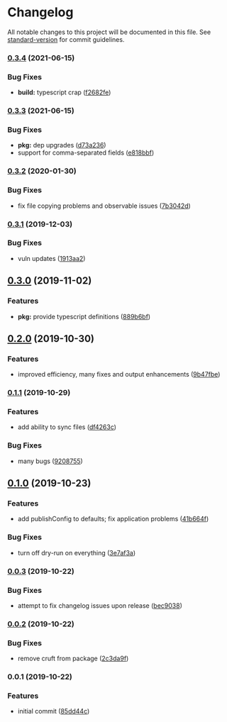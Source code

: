 # Changelog

All notable changes to this project will be documented in this file. See [standard-version](https://github.com/conventional-changelog/standard-version) for commit guidelines.

### [0.3.4](https://github.com/boneskull/sync-monorepo-packages/compare/v0.3.3...v0.3.4) (2021-06-15)


### Bug Fixes

* **build:** typescript crap ([f2682fe](https://github.com/boneskull/sync-monorepo-packages/commit/f2682fe497774576f14daebb6c055852fe93d3a1))

### [0.3.3](https://github.com/boneskull/sync-monorepo-packages/compare/v0.3.2...v0.3.3) (2021-06-15)

### Bug Fixes

- **pkg:** dep upgrades ([d73a236](https://github.com/boneskull/sync-monorepo-packages/commit/d73a23696331d328f5f10ab59022dc37febbeaeb))
- support for comma-separated fields ([e818bbf](https://github.com/boneskull/sync-monorepo-packages/commit/e818bbfca226b502a3d01148c4dcd8b89b751604))

### [0.3.2](https://github.com/boneskull/sync-monorepo-packages/compare/v0.3.1...v0.3.2) (2020-01-30)

### Bug Fixes

- fix file copying problems and observable issues ([7b3042d](https://github.com/boneskull/sync-monorepo-packages/commit/7b3042d54bb150cdb8954d5dfd2ed51cb49b4201))

### [0.3.1](https://github.com/boneskull/sync-monorepo-packages/compare/v0.3.0...v0.3.1) (2019-12-03)

### Bug Fixes

- vuln updates ([1913aa2](https://github.com/boneskull/sync-monorepo-packages/commit/1913aa2da41ba6b72448f73da85b0fd4c515ea35))

## [0.3.0](https://github.com/boneskull/sync-monorepo-packages/compare/v0.2.0...v0.3.0) (2019-11-02)

### Features

- **pkg:** provide typescript definitions ([889b6bf](https://github.com/boneskull/sync-monorepo-packages/commit/889b6bf82baa45dc3b71a89b04c3ef1148bb594a))

## [0.2.0](https://github.com/boneskull/sync-monorepo-packages/compare/v0.1.1...v0.2.0) (2019-10-30)

### Features

- improved efficiency, many fixes and output enhancements ([9b47fbe](https://github.com/boneskull/sync-monorepo-packages/commit/9b47fbe29e5d0223ff84f657300aa4bbafa737cd))

### [0.1.1](https://github.com/boneskull/sync-monorepo-packages/compare/v0.1.0...v0.1.1) (2019-10-29)

### Features

- add ability to sync files ([df4263c](https://github.com/boneskull/sync-monorepo-packages/commit/df4263cf697ac178eb38bfe352f51da3a5516379))

### Bug Fixes

- many bugs ([9208755](https://github.com/boneskull/sync-monorepo-packages/commit/920875509c4b316b51c9682d6eafa815c399037b))

## [0.1.0](https://github.com/boneskull/sync-monorepo-packages/compare/v0.0.3...v0.1.0) (2019-10-23)

### Features

- add publishConfig to defaults; fix application problems ([41b664f](https://github.com/boneskull/sync-monorepo-packages/commit/41b664f554a61b79f645e203772b9b1d765b601a))

### Bug Fixes

- turn off dry-run on everything ([3e7af3a](https://github.com/boneskull/sync-monorepo-packages/commit/3e7af3ac2bd4716c287108d8aaa44d292bacb84f))

### [0.0.3](https://github.com/boneskull/sync-monorepo-packages/compare/v0.0.2...v0.0.3) (2019-10-22)

### Bug Fixes

- attempt to fix changelog issues upon release ([bec9038](https://github.com/boneskull/sync-monorepo-packages/commit/bec903859b0a7291468813d0c76987018600e5e3))

### [0.0.2](https://github.com/boneskull/sync-monorepo-packages/compare/v0.0.1...v0.0.2) (2019-10-22)

### Bug Fixes

- remove cruft from package ([2c3da9f](https://github.com/boneskull/sync-monorepo-packages/commit/2c3da9f1085b338c3199e5cc5c98923cb293f2b2))

### 0.0.1 (2019-10-22)

### Features

- initial commit ([85dd44c](https://github.com/boneskull/sync-monorepo-packages/commit/85dd44ce3cbf7ac40f82400a89ad3b45295b9e7d))
